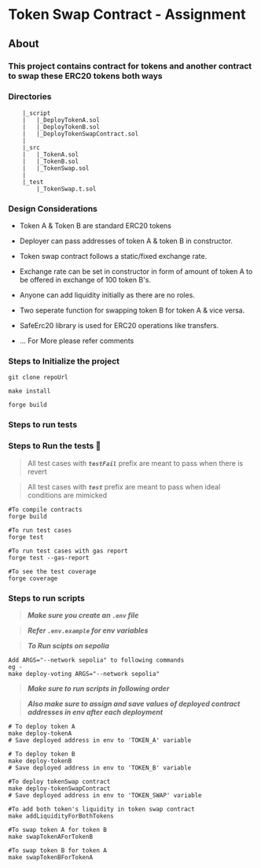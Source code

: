 # Token Swap Contract - Assignment

## About

### This project contains contract for tokens and another contract to swap these ERC20 tokens both ways

### Directories

```
    |_script
    |   |_DeployTokenA.sol
    |   |_DeployTokenB.sol
    |   |_DeployTokenSwapContract.sol
    |
    |_src
    |   |_TokenA.sol
    |   |_TokenB.sol
    |   |_TokenSwap.sol
    |
    |_test
        |_TokenSwap.t.sol

```

### Design Considerations

- Token A & Token B are standard ERC20 tokens

- Deployer can pass addresses of token A & token B in constructor.

- Token swap contract follows a static/fixed exchange rate.

- Exchange rate can be set in constructor in form of amount of token A to be offered in exchange of 100 token B's.

- Anyone can add liquidity initially as there are no roles.

- Two seperate function for swapping token B for token A & vice versa.

- SafeErc20 library is used for ERC20 operations like transfers.

- ... For More please refer comments

### Steps to Initialize the project

```
git clone repoUrl

make install

forge build
```

### Steps to run tests

### Steps to Run the tests 🔧 <a name = "tests"></a>

> All test cases with **_`testFail`_** prefix are meant to pass when there is revert

> All test cases with **_`test`_** prefix are meant to pass when ideal conditions are mimicked

```
#To compile contracts
forge build

#To run test cases
forge test

#To run test cases with gas report
forge test --gas-report

#To see the test coverage
forge coverage
```

### Steps to run scripts

> **_Make sure you create an `.env` file_**

> **_Refer `.env.example` for env variables_**

> **_To Run scipts on sepolia_**

```
Add ARGS="--network sepolia" to following commands
eg -
make deploy-voting ARGS="--network sepolia"
```

> **_Make sure to run scripts in following order_**

> **_Also make sure to assign and save values of deployed contract addresses in env after each deployment_**

```
# To deploy token A
make deploy-tokenA
# Save deployed address in env to 'TOKEN_A' variable

# To deploy token B
make deploy-tokenB
# Save deployed address in env to 'TOKEN_B' variable

#To deploy tokenSwap contract
make deploy-tokenSwapContract
# Save deployed address in env to 'TOKEN_SWAP' variable

#To add both token's liquidity in token swap contract
make addLiquidityForBothTokens

#To swap token A for token B
make swapTokenAForTokenB

#To swap token B for token A
make swapTokenBForTokenA

```
